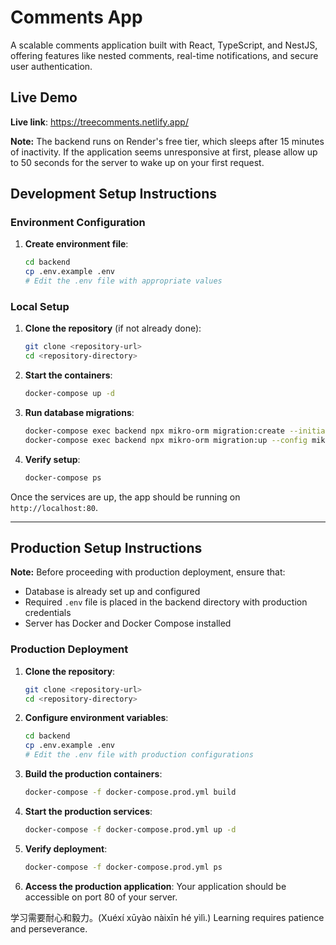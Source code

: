 # Comments App

A scalable comments application built with React, TypeScript, and NestJS, offering features like nested comments, real-time notifications, and secure user authentication.

## Live Demo

**Live link**: https://treecomments.netlify.app/

**Note:** The backend runs on Render's free tier, which sleeps after 15 minutes of inactivity. If the application seems unresponsive at first, please allow up to 50 seconds for the server to wake up on your first request.

## Development Setup Instructions

### Environment Configuration

1. **Create environment file**:
   ```bash
   cd backend
   cp .env.example .env
   # Edit the .env file with appropriate values
   ```

### Local Setup 

1. **Clone the repository** (if not already done):
   ```bash
   git clone <repository-url>
   cd <repository-directory>
   ```

2. **Start the containers**:
   ```bash
   docker-compose up -d
   ```

3. **Run database migrations**:
   ```bash
   docker-compose exec backend npx mikro-orm migration:create --initial --config mikro-orm.migrations.ts
   docker-compose exec backend npx mikro-orm migration:up --config mikro-orm.migrations.ts
   ```

4. **Verify setup**:
   ```bash
   docker-compose ps
   ```

Once the services are up, the app should be running on `http://localhost:80`.

---

## Production Setup Instructions

**Note:** Before proceeding with production deployment, ensure that:
- Database is already set up and configured
- Required `.env` file is placed in the backend directory with production credentials
- Server has Docker and Docker Compose installed

### Production Deployment

1. **Clone the repository**:
   ```bash
   git clone <repository-url>
   cd <repository-directory>
   ```

2. **Configure environment variables**:
   ```bash
   cd backend
   cp .env.example .env
   # Edit the .env file with production configurations
   ```

3. **Build the production containers**:
   ```bash
   docker-compose -f docker-compose.prod.yml build
   ```

4. **Start the production services**:
   ```bash
   docker-compose -f docker-compose.prod.yml up -d
   ```

5. **Verify deployment**:
   ```bash
   docker-compose -f docker-compose.prod.yml ps
   ```

6. **Access the production application**:
   Your application should be accessible on port 80 of your server.

学习需要耐心和毅力。(Xuéxí xūyào nàixīn hé yìlì.) Learning requires patience and perseverance.